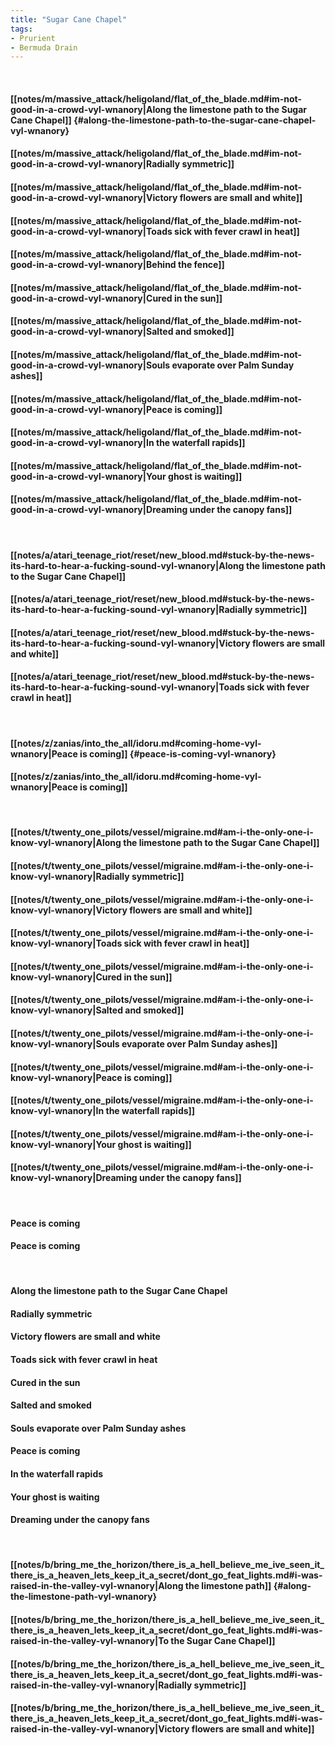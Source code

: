 ```yaml
---
title: "Sugar Cane Chapel"
tags:
- Prurient
- Bermuda Drain
---
```

&nbsp;
#### [[notes/m/massive_attack/heligoland/flat_of_the_blade.md#im-not-good-in-a-crowd-vyl-wnanory|Along the limestone path to the Sugar Cane Chapel]] {#along-the-limestone-path-to-the-sugar-cane-chapel-vyl-wnanory}
#### [[notes/m/massive_attack/heligoland/flat_of_the_blade.md#im-not-good-in-a-crowd-vyl-wnanory|Radially symmetric]]
#### [[notes/m/massive_attack/heligoland/flat_of_the_blade.md#im-not-good-in-a-crowd-vyl-wnanory|Victory flowers are small and white]]
#### [[notes/m/massive_attack/heligoland/flat_of_the_blade.md#im-not-good-in-a-crowd-vyl-wnanory|Toads sick with fever crawl in heat]]
#### [[notes/m/massive_attack/heligoland/flat_of_the_blade.md#im-not-good-in-a-crowd-vyl-wnanory|Behind the fence]]
#### [[notes/m/massive_attack/heligoland/flat_of_the_blade.md#im-not-good-in-a-crowd-vyl-wnanory|Cured in the sun]]
#### [[notes/m/massive_attack/heligoland/flat_of_the_blade.md#im-not-good-in-a-crowd-vyl-wnanory|Salted and smoked]]
#### [[notes/m/massive_attack/heligoland/flat_of_the_blade.md#im-not-good-in-a-crowd-vyl-wnanory|Souls evaporate over Palm Sunday ashes]]
#### [[notes/m/massive_attack/heligoland/flat_of_the_blade.md#im-not-good-in-a-crowd-vyl-wnanory|Peace is coming]]
#### [[notes/m/massive_attack/heligoland/flat_of_the_blade.md#im-not-good-in-a-crowd-vyl-wnanory|In the waterfall rapids]]
#### [[notes/m/massive_attack/heligoland/flat_of_the_blade.md#im-not-good-in-a-crowd-vyl-wnanory|Your ghost is waiting]]
#### [[notes/m/massive_attack/heligoland/flat_of_the_blade.md#im-not-good-in-a-crowd-vyl-wnanory|Dreaming under the canopy fans]]
&nbsp;
#### [[notes/a/atari_teenage_riot/reset/new_blood.md#stuck-by-the-news-its-hard-to-hear-a-fucking-sound-vyl-wnanory|Along the limestone path to the Sugar Cane Chapel]]
#### [[notes/a/atari_teenage_riot/reset/new_blood.md#stuck-by-the-news-its-hard-to-hear-a-fucking-sound-vyl-wnanory|Radially symmetric]]
#### [[notes/a/atari_teenage_riot/reset/new_blood.md#stuck-by-the-news-its-hard-to-hear-a-fucking-sound-vyl-wnanory|Victory flowers are small and white]]
#### [[notes/a/atari_teenage_riot/reset/new_blood.md#stuck-by-the-news-its-hard-to-hear-a-fucking-sound-vyl-wnanory|Toads sick with fever crawl in heat]]
&nbsp;
#### [[notes/z/zanias/into_the_all/idoru.md#coming-home-vyl-wnanory|Peace is coming]] {#peace-is-coming-vyl-wnanory}
#### [[notes/z/zanias/into_the_all/idoru.md#coming-home-vyl-wnanory|Peace is coming]]
&nbsp;
#### [[notes/t/twenty_one_pilots/vessel/migraine.md#am-i-the-only-one-i-know-vyl-wnanory|Along the limestone path to the Sugar Cane Chapel]]
#### [[notes/t/twenty_one_pilots/vessel/migraine.md#am-i-the-only-one-i-know-vyl-wnanory|Radially symmetric]]
#### [[notes/t/twenty_one_pilots/vessel/migraine.md#am-i-the-only-one-i-know-vyl-wnanory|Victory flowers are small and white]]
#### [[notes/t/twenty_one_pilots/vessel/migraine.md#am-i-the-only-one-i-know-vyl-wnanory|Toads sick with fever crawl in heat]]
#### [[notes/t/twenty_one_pilots/vessel/migraine.md#am-i-the-only-one-i-know-vyl-wnanory|Cured in the sun]]
#### [[notes/t/twenty_one_pilots/vessel/migraine.md#am-i-the-only-one-i-know-vyl-wnanory|Salted and smoked]]
#### [[notes/t/twenty_one_pilots/vessel/migraine.md#am-i-the-only-one-i-know-vyl-wnanory|Souls evaporate over Palm Sunday ashes]]
#### [[notes/t/twenty_one_pilots/vessel/migraine.md#am-i-the-only-one-i-know-vyl-wnanory|Peace is coming]]
#### [[notes/t/twenty_one_pilots/vessel/migraine.md#am-i-the-only-one-i-know-vyl-wnanory|In the waterfall rapids]]
#### [[notes/t/twenty_one_pilots/vessel/migraine.md#am-i-the-only-one-i-know-vyl-wnanory|Your ghost is waiting]]
#### [[notes/t/twenty_one_pilots/vessel/migraine.md#am-i-the-only-one-i-know-vyl-wnanory|Dreaming under the canopy fans]]
&nbsp;
#### Peace is coming
#### Peace is coming
&nbsp;
#### Along the limestone path to the Sugar Cane Chapel
#### Radially symmetric
#### Victory flowers are small and white
#### Toads sick with fever crawl in heat
#### Cured in the sun
#### Salted and smoked
#### Souls evaporate over Palm Sunday ashes
#### Peace is coming
#### In the waterfall rapids
#### Your ghost is waiting
#### Dreaming under the canopy fans
&nbsp;
#### [[notes/b/bring_me_the_horizon/there_is_a_hell_believe_me_ive_seen_it_there_is_a_heaven_lets_keep_it_a_secret/dont_go_feat_lights.md#i-was-raised-in-the-valley-vyl-wnanory|Along the limestone path]] {#along-the-limestone-path-vyl-wnanory}
#### [[notes/b/bring_me_the_horizon/there_is_a_hell_believe_me_ive_seen_it_there_is_a_heaven_lets_keep_it_a_secret/dont_go_feat_lights.md#i-was-raised-in-the-valley-vyl-wnanory|To the Sugar Cane Chapel]]
#### [[notes/b/bring_me_the_horizon/there_is_a_hell_believe_me_ive_seen_it_there_is_a_heaven_lets_keep_it_a_secret/dont_go_feat_lights.md#i-was-raised-in-the-valley-vyl-wnanory|Radially symmetric]]
#### [[notes/b/bring_me_the_horizon/there_is_a_hell_believe_me_ive_seen_it_there_is_a_heaven_lets_keep_it_a_secret/dont_go_feat_lights.md#i-was-raised-in-the-valley-vyl-wnanory|Victory flowers are small and white]]
